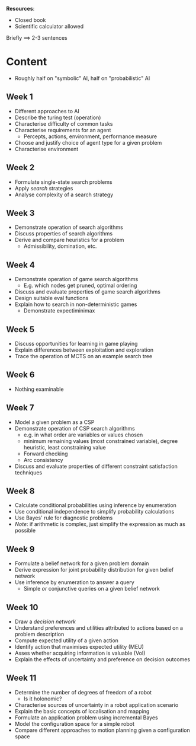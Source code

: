 

**Resources**:
- Closed book
- Scientific calculator allowed

Briefly $\implies$ 2-3 sentences


# Content
- Roughly half on "symbolic" AI, half on "probabilistic" AI

## Week 1
- Different approaches to AI
- Describe the turing test (operation)
- Characterise difficulty of common tasks
- Characterise requirements for an agent
	- Percepts, actions, environment, performance measure
- Choose and justify choice of agent type for a given problem
- Characterise environment

## Week 2
- Formulate single-state search problems
- Apply *search* strategies
- Analyse complexity of a search strategy

## Week 3
- Demonstrate operation of search algorithms
- Discuss properties of search algorithms
- Derive and compare heuristics for a problem
	- Admissibility, domination, etc.

## Week 4
- Demonstrate operation of game search algorithms
	- E.g. which nodes get pruned, optimal ordering
- Discuss and evaluate properties of game search algorithms
- Design suitable eval functions
- Explain how to search in non-deterministic games
	- Demonstrate expectiminimax

## Week 5
- Discuss opportunities for learning in game playing
- Explain differences between exploitation and exploration
- Trace the operation of MCTS on an example search tree

## Week 6
- Nothing examinable

## Week 7
- Model a given problem as a CSP
- Demonstrate operation of CSP search algorithms
	- e.g. in what order are variables or values chosen
	- minimum remaining values (most constrained variable), degree heuristic, least constraining value
	- Forward checking
	- Arc consistency
- Discuss and evaluate properties of different constraint satisfaction techniques

## Week 8
- Calculate conditional probabilities using inference by enumeration
- Use conditional independence to simplify probability calculations
- Use Bayes' rule for diagnostic problems
- *Note*: if arithmetic is complex, just simplify the expression as much as possible

## Week 9
- Formulate a belief network for a given problem domain
- Derive expression for joint probability distribution for given belief network
- Use inference by enumeration to answer a query
	- Simple *or* conjunctive queries on a given belief network

## Week 10
- Draw a *decision network*
- Understand preferences and utilities attributed to actions based on a problem description
- Compute expected utility of a given action
- Identify action that maximises expected utility (MEU)
- Asses whether acquiring information is valuable (VoI)
- Explain the effects of uncertainty and preference on decision outcomes

## Week 11
- Determine the number of degrees of freedom of a robot
	- Is it holonomic?
- Characterise sources of uncertainty in a robot application scenario
- Explain the basic concepts of localisation and mapping
- Formulate an application problem using incremental Bayes
- Model the configuration space for a simple robot
- Compare different approaches to motion planning given a configuration space


